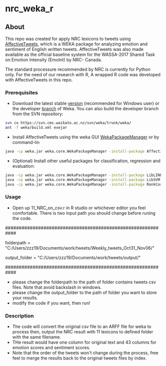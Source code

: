 # nrc_weka_r

## About
This repo was created for apply NRC lexicons to tweets using [AffectiveTweets](http://weka.sourceforge.net/packageMetaData/AffectiveTweets/index.html), which is a WEKA package for analyzing emotion and sentiment of English written tweets. AffectiveTweets was also made available as the official baseline system for the WASSA-2017 Shared Task on Emotion Intensity (EmoInt) by NRC- Canada.

The standard processure recommended by NRC is currently for Python only. For the need of our research with R, A wrapped R code was developed with AffectiveTweets in this repo.

### Prerequisites
* Download the latest stable [version](http://www.cs.waikato.ac.nz/ml/weka/downloading.html) (recommended for Windows user) or the  developer [branch](http://www.cs.waikato.ac.nz/ml/weka/snapshots/weka_snapshots.html) of Weka.
You can also build the developer branch from the SVN repository: 

```bash
svn co https://svn.cms.waikato.ac.nz/svn/weka/trunk/weka/
ant -f weka/build.xml exejar
```

* Install AffectiveTweets using the weka GUI [WekaPackageManager](http://weka.wikispaces.com/How+do+I+use+the+package+manager%3F) or by command-lin

```bash
java -cp weka.jar weka.core.WekaPackageManager -install-package AffectiveTweets
```

* (Optional) Install other useful packages for classification, regression and evaluation:

```bash
java -cp weka.jar weka.core.WekaPackageManager -install-package LibLINEAR
java -cp weka.jar weka.core.WekaPackageManager -install-package LibSVM
java -cp weka.jar weka.core.WekaPackageManager -install-package RankCorrelation
```
### Usage

* Open up 11_NRC_on_csv.r in R studio or whichever editor you feel comfortable. There is two input path you should change before runing the code. 

############################################################

folderpath = "C:/Users/zzz19/Documents/work/tweets/Weekly_tweets_Oct31_Nov06/"

output_folder = "C:/Users/zzz19/Documents/work/tweets/output/"

############################################################

* please change the folderpath to the path of folder contains tweets csv files. Note that avoid backslash in windows.
* please change the output_folder to the path of folder you want to store your results.
* modify the code if you want, then run!

### Description

* The code will convert the original csv file to an ARFF file for weka to process then, output the NRC result with 11 lexicons to defined folder with the same filename. 
* THe result would have one column for original text and 43 columns for emotion scores and sentiment scores. 
* Note that the order of the tweets won't change during the process, free feel to merge the results back to the original tweets files by index.

